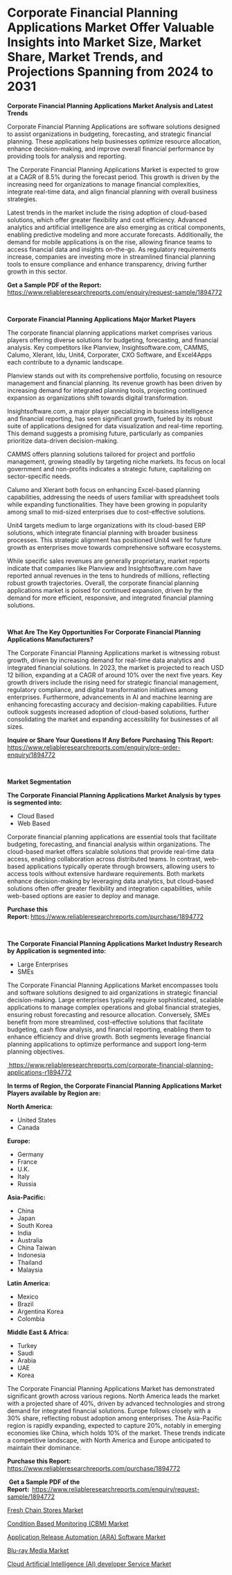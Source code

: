 <p><h1>Corporate Financial Planning Applications Market Offer Valuable Insights into Market Size, Market Share, Market Trends, and Projections Spanning from 2024 to 2031</h1></p><p><strong>Corporate Financial Planning Applications Market Analysis and Latest Trends</strong></p>
<p><p>Corporate Financial Planning Applications are software solutions designed to assist organizations in budgeting, forecasting, and strategic financial planning. These applications help businesses optimize resource allocation, enhance decision-making, and improve overall financial performance by providing tools for analysis and reporting.</p><p>The Corporate Financial Planning Applications Market is expected to grow at a CAGR of 8.5% during the forecast period. This growth is driven by the increasing need for organizations to manage financial complexities, integrate real-time data, and align financial planning with overall business strategies. </p><p>Latest trends in the market include the rising adoption of cloud-based solutions, which offer greater flexibility and cost efficiency. Advanced analytics and artificial intelligence are also emerging as critical components, enabling predictive modeling and more accurate forecasts. Additionally, the demand for mobile applications is on the rise, allowing finance teams to access financial data and insights on-the-go. As regulatory requirements increase, companies are investing more in streamlined financial planning tools to ensure compliance and enhance transparency, driving further growth in this sector.</p></p>
<p><strong>Get a Sample PDF of the Report:&nbsp;</strong> <a href="https://www.reliableresearchreports.com/enquiry/request-sample/1894772?utm_campaign=1635&utm_medium=2&utm_source=Github&utm_content=ia&utm_term=24102024&utm_id=corporate-financial-planning-applications">https://www.reliableresearchreports.com/enquiry/request-sample/1894772</a></p>
<p>&nbsp;</p>
<p><strong>Corporate Financial Planning Applications Major Market Players</strong></p>
<p><p>The corporate financial planning applications market comprises various players offering diverse solutions for budgeting, forecasting, and financial analysis. Key competitors like Planview, Insightsoftware.com, CAMMS, Calumo, Xlerant, Idu, Unit4, Corporater, CXO Software, and Excel4Apps each contribute to a dynamic landscape.</p><p>Planview stands out with its comprehensive portfolio, focusing on resource management and financial planning. Its revenue growth has been driven by increasing demand for integrated planning tools, projecting continued expansion as organizations shift towards digital transformation.</p><p>Insightsoftware.com, a major player specializing in business intelligence and financial reporting, has seen significant growth, fueled by its robust suite of applications designed for data visualization and real-time reporting. This demand suggests a promising future, particularly as companies prioritize data-driven decision-making.</p><p>CAMMS offers planning solutions tailored for project and portfolio management, growing steadily by targeting niche markets. Its focus on local government and non-profits indicates a strategic future, capitalizing on sector-specific needs.</p><p>Calumo and Xlerant both focus on enhancing Excel-based planning capabilities, addressing the needs of users familiar with spreadsheet tools while expanding functionalities. They have been growing in popularity among small to mid-sized enterprises due to cost-effective solutions.</p><p>Unit4 targets medium to large organizations with its cloud-based ERP solutions, which integrate financial planning with broader business processes. This strategic alignment has positioned Unit4 well for future growth as enterprises move towards comprehensive software ecosystems.</p><p>While specific sales revenues are generally proprietary, market reports indicate that companies like Planview and Insightsoftware.com have reported annual revenues in the tens to hundreds of millions, reflecting robust growth trajectories. Overall, the corporate financial planning applications market is poised for continued expansion, driven by the demand for more efficient, responsive, and integrated financial planning solutions.</p></p>
<p>&nbsp;</p>
<p><strong>What Are The Key Opportunities For Corporate Financial Planning Applications Manufacturers?</strong></p>
<p><p>The Corporate Financial Planning Applications market is witnessing robust growth, driven by increasing demand for real-time data analytics and integrated financial solutions. In 2023, the market is projected to reach USD 12 billion, expanding at a CAGR of around 10% over the next five years. Key growth drivers include the rising need for strategic financial management, regulatory compliance, and digital transformation initiatives among enterprises. Furthermore, advancements in AI and machine learning are enhancing forecasting accuracy and decision-making capabilities. Future outlook suggests increased adoption of cloud-based solutions, further consolidating the market and expanding accessibility for businesses of all sizes.</p></p>
<p><strong>Inquire or Share Your Questions If Any Before Purchasing This Report:</strong> <a href="https://www.reliableresearchreports.com/enquiry/pre-order-enquiry/1894772?utm_campaign=1635&utm_medium=2&utm_source=Github&utm_content=ia&utm_term=24102024&utm_id=corporate-financial-planning-applications">https://www.reliableresearchreports.com/enquiry/pre-order-enquiry/1894772</a></p>
<p>&nbsp;</p>
<p><strong>Market Segmentation</strong></p>
<p><strong>The Corporate Financial Planning Applications Market Analysis by types is segmented into:</strong></p>
<p><ul><li>Cloud Based</li><li>Web Based</li></ul></p>
<p><p>Corporate financial planning applications are essential tools that facilitate budgeting, forecasting, and financial analysis within organizations. The cloud-based market offers scalable solutions that provide real-time data access, enabling collaboration across distributed teams. In contrast, web-based applications typically operate through browsers, allowing users to access tools without extensive hardware requirements. Both markets enhance decision-making by leveraging data analytics, but cloud-based solutions often offer greater flexibility and integration capabilities, while web-based options are easier to deploy and manage.</p></p>
<p><strong>Purchase this Report:&nbsp;</strong><a href="https://www.reliableresearchreports.com/purchase/1894772?utm_campaign=1635&utm_medium=2&utm_source=Github&utm_content=ia&utm_term=24102024&utm_id=corporate-financial-planning-applications">https://www.reliableresearchreports.com/purchase/1894772</a></p>
<p>&nbsp;</p>
<p><strong>The Corporate Financial Planning Applications Market Industry Research by Application is segmented into:</strong></p>
<p><ul><li>Large Enterprises</li><li>SMEs</li></ul></p>
<p><p>The Corporate Financial Planning Applications Market encompasses tools and software solutions designed to aid organizations in strategic financial decision-making. Large enterprises typically require sophisticated, scalable applications to manage complex operations and global financial strategies, ensuring robust forecasting and resource allocation. Conversely, SMEs benefit from more streamlined, cost-effective solutions that facilitate budgeting, cash flow analysis, and financial reporting, enabling them to enhance efficiency and drive growth. Both segments leverage financial planning applications to optimize performance and support long-term planning objectives.</p></p>
<p><a href="https://www.reliableresearchreports.com/corporate-financial-planning-applications-r1894772?utm_campaign=1635&utm_medium=2&utm_source=Github&utm_content=ia&utm_term=24102024&utm_id=corporate-financial-planning-applications">&nbsp;https://www.reliableresearchreports.com/corporate-financial-planning-applications-r1894772</a></p>
<p><strong>In terms of Region, the Corporate Financial Planning Applications Market Players available by Region are:</strong></p>
<p>
    <p> <strong> North America: </strong>
        <ul>
            <li>United States</li>
            <li>Canada</li>
        </ul>
        </p> 
    <p> <strong> Europe: </strong>
        <ul>
            <li>Germany</li>
            <li>France</li>
            <li>U.K.</li>
            <li>Italy</li>
            <li>Russia</li>
        </ul>
        </p> 
    <p> <strong> Asia-Pacific: </strong>
        <ul>
            <li>China</li>
            <li>Japan</li>
            <li>South Korea</li>
            <li>India</li>
            <li>Australia</li>
            <li>China Taiwan</li>
            <li>Indonesia</li>
            <li>Thailand</li>
            <li>Malaysia</li>
        </ul>
        </p> 
    <p> <strong> Latin America: </strong>
        <ul>
            <li>Mexico</li>
            <li>Brazil</li>
            <li>Argentina Korea</li>
            <li>Colombia</li>
        </ul>
        </p> 
    <p> <strong> Middle East & Africa: </strong>
        <ul>
            <li>Turkey</li>
            <li>Saudi</li>
            <li>Arabia</li>
            <li>UAE</li>
            <li>Korea</li>
        </ul>
    </p>
    </p>
<p><p>The Corporate Financial Planning Applications Market has demonstrated significant growth across various regions. North America leads the market with a projected share of 40%, driven by advanced technologies and strong demand for integrated financial solutions. Europe follows closely with a 30% share, reflecting robust adoption among enterprises. The Asia-Pacific region is rapidly expanding, expected to capture 20%, notably in emerging economies like China, which holds 10% of the market. These trends indicate a competitive landscape, with North America and Europe anticipated to maintain their dominance.</p></p>
<p><strong>Purchase this Report: </strong><a href="https://www.reliableresearchreports.com/purchase/1894772?utm_campaign=1635&utm_medium=2&utm_source=Github&utm_content=ia&utm_term=24102024&utm_id=corporate-financial-planning-applications">https://www.reliableresearchreports.com/purchase/1894772</a></p>
<p>&nbsp;<strong>Get a Sample PDF of the Report:&nbsp;&nbsp;</strong><a href="https://www.reliableresearchreports.com/enquiry/request-sample/1894772?utm_campaign=1635&utm_medium=2&utm_source=Github&utm_content=ia&utm_term=24102024&utm_id=corporate-financial-planning-applications">https://www.reliableresearchreports.com/enquiry/request-sample/1894772</a></p>
<p><strong></strong></p>
<p><p><a href="https://www.linkedin.com/pulse/global-fresh-chain-stores-market-pulse-trends-growth-analysis-cgg4c?utm_campaign=1635&utm_medium=2&utm_source=Github&utm_content=ia&utm_term=24102024&utm_id=corporate-financial-planning-applications">Fresh Chain Stores Market</a></p><p><a href="https://www.linkedin.com/pulse/strategic-forecast-condition-based-monitoring-cbm-market-griyc?utm_campaign=1635&utm_medium=2&utm_source=Github&utm_content=ia&utm_term=24102024&utm_id=corporate-financial-planning-applications">Condition Based Monitoring (CBM) Market</a></p><p><a href="https://www.linkedin.com/pulse/application-release-automation-ara-software-industry-dmwmc?utm_campaign=1635&utm_medium=2&utm_source=Github&utm_content=ia&utm_term=24102024&utm_id=corporate-financial-planning-applications">Application Release Automation (ARA) Software Market</a></p><p><a href="https://www.linkedin.com/pulse/blu-ray-media-industry-sector-new-technologies-market-impact-iybac?utm_campaign=1635&utm_medium=2&utm_source=Github&utm_content=ia&utm_term=24102024&utm_id=corporate-financial-planning-applications">Blu-ray Media Market</a></p><p><a href="https://www.linkedin.com/pulse/cloud-artificial-intelligence-ai-developer-service-market-global-kswzc?utm_campaign=1635&utm_medium=2&utm_source=Github&utm_content=ia&utm_term=24102024&utm_id=corporate-financial-planning-applications">Cloud Artificial Intelligence (AI) developer Service Market</a></p></p>